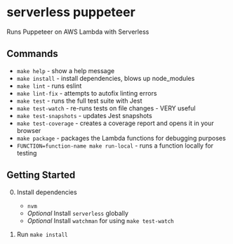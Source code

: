 # serverless puppeteer

Runs Puppeteer on AWS Lambda with Serverless

## Commands
- `make help` - show a help message
- `make install` - install dependencies, blows up node_modules
- `make lint` - runs eslint
- `make lint-fix` - attempts to autofix linting errors
- `make test` - runs the full test suite with Jest
- `make test-watch` - re-runs tests on file changes - VERY useful
- `make test-snapshots` - updates Jest snapshots
- `make test-coverage` - creates a coverage report and opens it in your browser
- `make package` - packages the Lambda functions for debugging purposes
- `FUNCTION=function-name make run-local` - runs a function locally for testing

## Getting Started
0. Install dependencies
    - `nvm`
    - *Optional* Install `serverless` globally
    - *Optional* Install `watchman` for using `make test-watch`
 
0. Run `make install`
